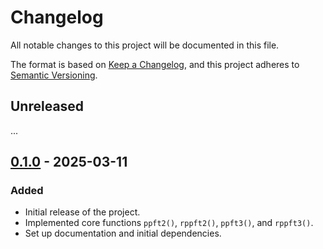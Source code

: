 # Changelog

All notable changes to this project will be documented in this file.

The format is based on [Keep a Changelog](https://keepachangelog.com/en/1.1.0/),
and this project adheres to [Semantic Versioning](https://semver.org/spec/v2.0.0.html).

## Unreleased

...

## [0.1.0] - 2025-03-11

### Added

- Initial release of the project.
- Implemented core functions `ppft2()`, `rppft2()`, `ppft3()`, and `rppft3()`.
- Set up documentation and initial dependencies.

[Unreleased]: https://github.com/jnk22/ppft-py/compare/v0.1.0...HEAD
[0.1.0]: https://github.com/jnk22/ppft-py/releases/tag/v0.1.0
